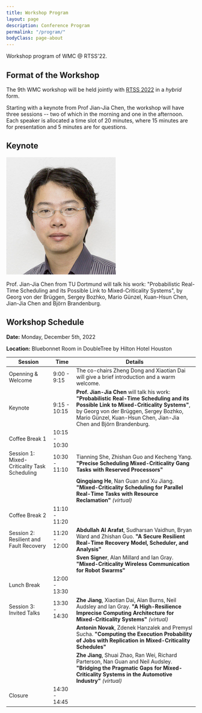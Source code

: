 ```yaml
---
title: Workshop Program
layout: page
description: Conference Program
permalink: "/program/"
bodyClass: page-about
---
```


Workshop program of WMC @ RTSS'22.

## Format of the Workshop

The 9th WMC workshop will be held jointly with [RTSS 2022](http://2022.rtss.org/) in a *hybrid* form.

Starting with a keynote from Prof Jian-Jia Chen, the workshop will have three sessions -- two of which in the morning and one in the afternoon. Each speaker is allocated a time slot of 20 minutes, where 15 minutes are for presentation and 5 minutes are for questions.

## Keynote

![](/images/jjchen.jpg)

Prof. Jian-Jia Chen from TU Dortmund will talk his work: "Probabilistic Real-Time Scheduling and its Possible Link to Mixed-Criticality Systems", by Georg von der Brüggen, Sergey Bozhko, Mario Günzel, Kuan-Hsun Chen, Jian-Jia Chen and Björn Brandenburg.

## Workshop Schedule

**Date:** Monday, December 5th, 2022

**Location:** Bluebonnet Room in DoubleTree by Hilton Hotel Houston

| **Session**                                  | **Time**      | **Details**                                                                                                                                                                                                                                 |
|----------------------------------------------|---------------|---------------------------------------------------------------------------------------------------------------------------------------------------------------------------------------------------------------------------------------------|
| Openning & Welcome                           | 9:00 - 9:15 |  The co-chairs Zheng Dong and Xiaotian Dai will give a brief introduction and a warm welcome.                                                                                                                                                                                                                                            |
| Keynote                                      | 9:15 - 10:15  | **Prof. Jian-Jia Chen** will talk his work: **"Probabilistic Real-Time Scheduling and its Possible Link to Mixed-Criticality Systems"**, by Georg von der Brüggen, Sergey Bozhko, Mario Günzel, Kuan-Hsun Chen, Jian-Jia Chen and Björn Brandenburg.  |
| Coffee Break 1                               | 10:15 - 10:30 |             |                                                                                                                                                                                                                                             |
| Session 1: Mixed-Criticality Task Scheduling | 10:30 - 11:10 | Tianning She, Zhishan Guo and Kecheng Yang. **"Precise Scheduling Mixed-Criticality Gang Tasks with Reserved Processors"**                                                                                                                      |
|                                              |               | **Qingqiang He**, Nan Guan and Xu Jiang. **"Mixed-Criticality Scheduling for Parallel Real-Time Tasks with Resource Reclamation"** *(virtual)*                                                                                                                  |
| Coffee Break 2                               | 11:10 - 11:20 |             |                                                                                                                                                                                                                                             |
| Session 2: Resilient and Fault Recovery      | 11:20 - 12:00 | **Abdullah Al Arafat**, Sudharsan Vaidhun, Bryan Ward and Zhishan Guo. **"A Secure Resilient Real-Time Recovery Model, Scheduler, and Analysis"**                                                                                                   |
|                                              |               | **Sven Signer**, Alan Millard and Ian Gray. **"Mixed-Criticality Wireless Communication for Robot Swarms"**                                                                                                                                        |
| Lunch Break                                  | 12:00 - 13:30 |             |                                                                                                                                                                                                                                             |
| Session 3: Invited Talks                     | 13:30 - 14:30 | **Zhe Jiang**, Xiaotian Dai, Alan Burns, Neil Audsley and Ian Gray. **"A High-Resilience Imprecise Computing Architecture for Mixed-Criticality Systems"** *(virtual)*                                                                                        |
|                                              |               | **Antonin Novak**, Zdenek Hanzalek and Premysl Sucha. **"Computing the Execution Probability of Jobs with Replication in Mixed-Criticality Schedules"**                                                                                            |
|                                              |               | **Zhe Jiang**, Shuai Zhao, Ran Wei, Richard Parterson, Nan Guan and Neil Audsley. **"Bridging the Pragmatic Gaps for Mixed-Criticality Systems in the Automotive Industry"** *(virtual)*                                                                      |
| Closure                                      | 14:30 - 14:45 |             |                                                                                                                                                                                                                                             |
